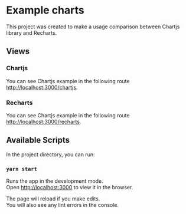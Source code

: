 # Example charts

This project was created to make a usage comparison between Chartjs library and Recharts.

## Views

### Chartjs

You can see Chartjs example in the following route [http://localhost:3000/chartjs](http://localhost:3000/chartjs).

### Recharts

You can see Chartjs example in the following route [http://localhost:3000/recharts](http://localhost:3000/recharts).

## Available Scripts

In the project directory, you can run:

### `yarn start`

Runs the app in the development mode.\
Open [http://localhost:3000](http://localhost:3000) to view it in the browser.

The page will reload if you make edits.\
You will also see any lint errors in the console.